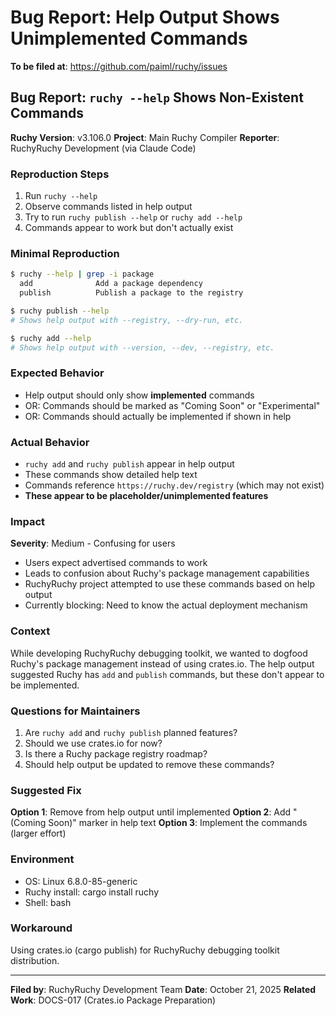 # Bug Report: Help Output Shows Unimplemented Commands

**To be filed at**: https://github.com/paiml/ruchy/issues

## Bug Report: `ruchy --help` Shows Non-Existent Commands

**Ruchy Version**: v3.106.0
**Project**: Main Ruchy Compiler
**Reporter**: RuchyRuchy Development (via Claude Code)

### Reproduction Steps
1. Run `ruchy --help`
2. Observe commands listed in help output
3. Try to run `ruchy publish --help` or `ruchy add --help`
4. Commands appear to work but don't actually exist

### Minimal Reproduction
```bash
$ ruchy --help | grep -i package
  add              Add a package dependency
  publish          Publish a package to the registry

$ ruchy publish --help
# Shows help output with --registry, --dry-run, etc.

$ ruchy add --help
# Shows help output with --version, --dev, --registry, etc.
```

### Expected Behavior
- Help output should only show **implemented** commands
- OR: Commands should be marked as "Coming Soon" or "Experimental"
- OR: Commands should actually be implemented if shown in help

### Actual Behavior
- `ruchy add` and `ruchy publish` appear in help output
- These commands show detailed help text
- Commands reference `https://ruchy.dev/registry` (which may not exist)
- **These appear to be placeholder/unimplemented features**

### Impact
**Severity**: Medium - Confusing for users

- Users expect advertised commands to work
- Leads to confusion about Ruchy's package management capabilities
- RuchyRuchy project attempted to use these commands based on help output
- Currently blocking: Need to know the actual deployment mechanism

### Context
While developing RuchyRuchy debugging toolkit, we wanted to dogfood Ruchy's package management instead of using crates.io. The help output suggested Ruchy has `add` and `publish` commands, but these don't appear to be implemented.

### Questions for Maintainers
1. Are `ruchy add` and `ruchy publish` planned features?
2. Should we use crates.io for now?
3. Is there a Ruchy package registry roadmap?
4. Should help output be updated to remove these commands?

### Suggested Fix
**Option 1**: Remove from help output until implemented
**Option 2**: Add "(Coming Soon)" marker in help text
**Option 3**: Implement the commands (larger effort)

### Environment
- OS: Linux 6.8.0-85-generic
- Ruchy install: cargo install ruchy
- Shell: bash

### Workaround
Using crates.io (cargo publish) for RuchyRuchy debugging toolkit distribution.

---

**Filed by**: RuchyRuchy Development Team
**Date**: October 21, 2025
**Related Work**: DOCS-017 (Crates.io Package Preparation)
